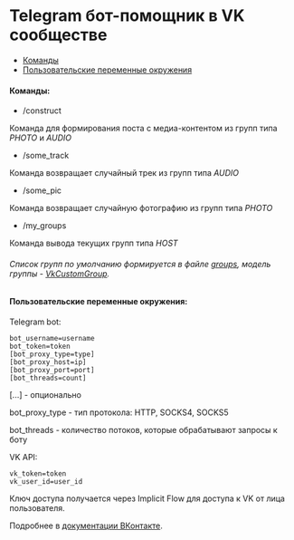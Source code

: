 # Telegram бот-помощник в VK сообществе

- [Команды](#команды)
- [Пользовательские переменные окружения](#пользовательские-переменные-окружения)

#### Команды:

- /construct

Команда для формирования поста с медиа-контентом из групп типа *PHOTO* и *AUDIO*

- /some_track

Команда возвращает случайный трек из групп типа *AUDIO*

- /some_pic

Команда возвращает случайную фотографию из групп типа *PHOTO*

- /my_groups

Команда вывода текущих групп типа *HOST*

###### Список групп по умолчанию формируется в файле [groups](src/main/resources/groups), модель группы - [VkCustomGroup](src/main/java/github/drewlakee/vk/domain/groups/VkCustomGroup.java).      

#### Пользовательские переменные окружения:

Telegram bot:

```` 
bot_username=username
bot_token=token
[bot_proxy_type=type]
[bot_proxy_host=ip]
[bot_proxy_port=port]
[bot_threads=count]
````

[...] - опционально

bot_proxy_type - тип протокола: HTTP, SOCKS4, SOCKS5

bot_threads - количество потоков, которые обрабатывают запросы к боту

VK API:

````
vk_token=token
vk_user_id=user_id
````

Ключ доступа получается через Implicit Flow для доступа к VK от лица пользователя.

Подробнее в [документации ВКонтакте](https://vk.com/dev/manuals).